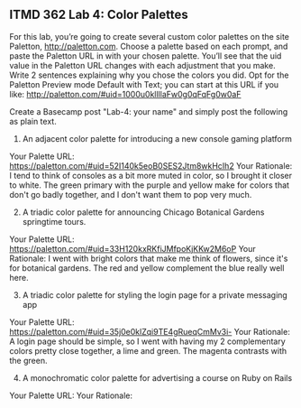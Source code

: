 ## ITMD 362 Lab 4: Color Palettes

For this lab, you’re going to create several custom color palettes on the site 
Paletton, http://paletton.com. Choose a palette based on each prompt, and paste 
the Paletton URL in with your chosen palette. You’ll see that the uid value in 
the Paletton URL changes with each adjustment that you make. Write 2 sentences 
explaining why you chose the colors you did. Opt for the Paletton Preview mode 
Default with Text; you can start at this URL if you like: 
http://paletton.com/#uid=1000u0kllllaFw0g0qFqFg0w0aF

Create a Basecamp post "Lab-4: your name" and simply post the following as plain text. 

1. An adjacent color palette for introducing a new console gaming platform

Your Palette URL: https://paletton.com/#uid=52I140k5eoB0SES2Jtm8wkHcIh2
Your Rationale: I tend to think of consoles as a bit more muted in color, so I brought it closer to white. The green primary with the purple and yellow make for colors that don't go badly together, and I don't want them to pop very much.

2. A triadic color palette for announcing Chicago Botanical Gardens springtime tours.

Your Palette URL: https://paletton.com/#uid=33H120kxRKfiJMfpoKjKKw2M6oP
Your Rationale: I went with bright colors that make me think of flowers, since it's for botanical gardens. The red and yellow complement the blue really well here.

3. A triadic color palette for styling the login page for a private messaging app

Your Palette URL: https://paletton.com/#uid=35j0e0klZqi9TE4gRueqCmMv3i-
Your Rationale: A login page should be simple, so I went with having my 2 complementary colors pretty close together, a lime and green. The magenta contrasts with the green.

4. A monochromatic color palette for advertising a course on Ruby on Rails

Your Palette URL:
Your Rationale:

